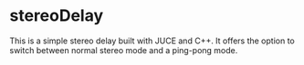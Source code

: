 # stereoDelay


This is a simple stereo delay built with JUCE and C++. It offers the option to switch between normal stereo mode and a ping-pong mode.
